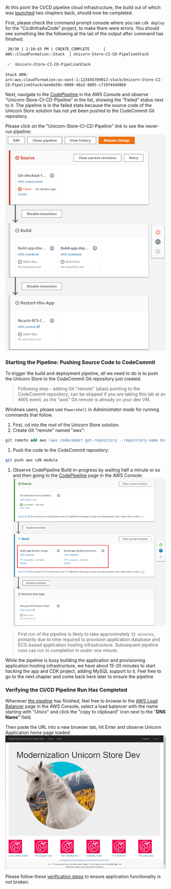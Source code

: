<!--
+++
title = "Starting Pipeline Build"
date = 2019-10-15T11:34:12-04:00
weight = 60
pre = "<b>5. </b>"
+++
-->

At this point the CI/CD pipeline cloud infrastructure, the build out of which was [launched](./40-creating-ci-cd-pipeline.en.md#launching-ci-cd-pipeline-infrastructure-creation) two chapters back, should now be completed.

First, please check the command prompt console where you ran `cdk deploy` for the "CicdInfraAsCode" project, to make there were errors. You should see something like the following at the tail of the output after command has finished:
```
 30/30 | 1:10:43 PM | CREATE_COMPLETE      | AWS::CloudFormation::Stack  | Unicorn-Store-CI-CD-PipelineStack

 ✅  Unicorn-Store-CI-CD-PipelineStack

Stack ARN:
arn:aws:cloudformation:us-east-1:123456789012:stack/Unicorn-Store-CI-CD-PipelineStack/eee6e58c-6808-48a2-9885-c719f44dd8b6
```

Next, navigate to the [CodePipeline](https://console.aws.amazon.com/codesuite/codepipeline/home) in the AWS Console and observe "Unicorn-Store-CI-CD-Pipeline" in the list, showing the "Failed" status next to it. The pipeline is in the failed state because the source code of the Unicorn Store solution has not yet been pushed to the CodeCommit Git repository.

Please click on the "Unicorn-Store-CI-CD-Pipeline" link to see the never-run pipeline:
![CodePipeline in Failed state without source code](./images/pipeline-failed-no-source.png)

### Starting the Pipeline: Pushing Source Code to CodeCommit

To trigger the build and deployment pipeline, all we need to do is to push the Unicorn Store to the CodeCommit Git repository just created.

> Following step - adding Git "remote" (alias) pointing to the CodeCommit repository, can be skipped if you are taking this lab at an AWS event, as the "aws" Git remote is already on your dev VM.

Windows users, please use `Powershell` in *Administrator mode* for running commands that follow.

1. First, cd into the *root* of the Unicorn Store solution.
1. Create Git "remote" named "aws":

```ps
git remote add aws (aws codecommit get-repository --repository-name Unicorn-Store-Sample-Git-Repo | jq -r .repositoryMetadata.cloneUrlHttp)
```

1. Push the code to the CodeCommit repository:
```sh
git push aws cdk-module
```

1. Observe CodePipeline Build in-progress by waiting half a minute or so and  then going to the [CodePipeline](https://console.aws.amazon.com/codesuite/codepipeline/home) page in the AWS Console:
![CodePipeline](./images/pipeline-in-progress.png)

> First run of the pipeline is likely to take approximately `15 minutes`, primarily due to time required to provision application database and ECS-based application hosting infrastructure. Subsequent pipeline runs cas run to completion in *under one minute*.

While the pipeline is busy building the application and provisioning application hosting infrastructure, we have about 15-20 minutes to start hacking the app and CDK project, adding MySQL support to it. Feel free to go to the next chapter and come back here later to ensure the pipeline 

### Verifying the CI/CD Pipeline Run Has Completed 

Whenever [the pipeline](https://console.aws.amazon.com/codesuite/codepipeline/home) has finished, feel free to browse to the [AWS Load Balancer](https://console.aws.amazon.com/ec2/v2/home#LoadBalancers:sort=loadBalancerName) page in the AWS Console, select a load balancer with the name starting with "Unico" and click the "copy to clipboard" icon next to the "**DNS Name**" field.

Then paste the URL into a new browser tab, hit Enter and observe Unicorn Application home page loaded:
![Unicorn Store application in browser](./images/unicorn-store-app-in-browser.png) 

Please follow these [verification steps](./30-running-app-locally.html#exploring-and-testing-unicorn-store-web-application-functionality) to ensure application functionality is not broken.
